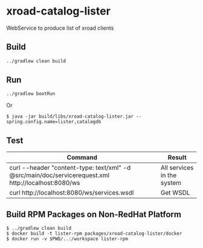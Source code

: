 # xroad-catalog-lister

WebService to produce list of xroad clients

## Build
```sh
../gradlew clean build
```

## Run
```sh
../gradlew bootRun
```

Or

    $ java -jar build/libs/xroad-catalog-lister.jar --spring.config.name=lister,catalogdb


## Test

| Command                                                                                |           Result            |
|----------------------------------------------------------------------------------------|-----------------------------|
| curl --header "content-type: text/xml" -d @src/main/doc/servicerequest.xml http://localhost:8080/ws |  All services in the system |
| curl http://localhost:8080/ws/services.wsdl                                            |  Get WSDL                   |


## Build RPM Packages on Non-RedHat Platform
 
    $ ../gradlew clean build
    $ docker build -t lister-rpm packages/xroad-catalog-lister/docker
    $ docker run -v $PWD/..:/workspace lister-rpm



